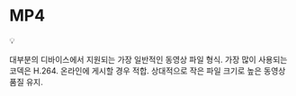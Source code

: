 # MP4

<aside>
💡

대부분의 디바이스에서 지원되는 가장 일반적인 동영상 파일 형식.
가장 많이 사용되는 코덱은 H.264.
온라인에 게시할 경우 적합.
상대적으로 작은 파일 크기로 높은 동영상 품질 유지.

</aside>